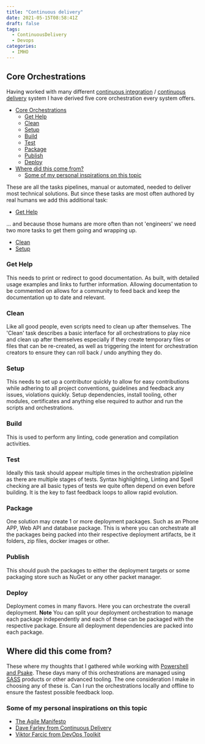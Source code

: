 ```yaml
---
title: "Continuous delivery"
date: 2021-05-15T08:58:41Z
draft: false
tags:
  - ContinuousDelivery
  - Devops
categories:
  - IMHO
---
```


## Core Orchestrations

Having worked with many different [continuous integration](https://www.thoughtworks.com/continuous-integration) / [continuous delivery](https://en.wikipedia.org/wiki/Continuous_delivery) system I have derived five core orchestration every system offers.

- [Core Orchestrations](#core-orchestrations)
  - [Get Help](#get-help)
  - [Clean](#clean)
  - [Setup](#setup)
  - [Build](#build)
  - [Test](#test)
  - [Package](#package)
  - [Publish](#publish)
  - [Deploy](#deploy)
- [Where did this come from?](#where-did-this-come-from)
  - [Some of my personal inspirations on this topic](#some-of-my-personal-inspirations-on-this-topic)

These are all the tasks pipelines, manual or automated, needed to deliver most technical solutions. But since these tasks are most often authored by real humans we add this additional task:

- [Get Help](#Get-Help)

... and because those humans are more often than not 'engineers' we need two more tasks to get them going and wrapping up.

- [Clean](#Clean)
- [Setup](#Setup)

### Get Help

This needs to print or redirect to good documentation. As built, with detailed usage examples and links to further information. Allowing documentation to be commented on allows for a community to feed back and keep the documentation up to date and relevant.

### Clean

Like all good people, even scripts need to clean up after themselves. The 'Clean' task describes a basic interface for all orchestrations to play nice and clean up after themselves especially if they create temporary files or files that can be re-created, as well as triggering the intent for orchestration creators to ensure they can roll back / undo anything they do.

### Setup

This needs to set up a contributor quickly to allow for easy contributions while adhering to all project conventions, guidelines and feedback any issues, violations quickly. Setup dependencies, install tooling, other modules, certificates and anything else required to author and run the scripts and orchestrations.

### Build

This is used to perform any linting, code generation and compilation activities.

### Test

Ideally this task should appear multiple times in the orchestration pipleline as there are multiple stages of tests. Syntax highlighting, Linting and Spell checking are all basic types of tests we quite often depend on even before building. It is the key to fast feedback loops to allow rapid evolution.

### Package

One solution may create 1 or more deployment packages. Such as an Phone APP, Web API and database package. This is where you can orchestrate all the packages being packed into their respective deployment artifacts, be it folders, zip files, docker images or other.

### Publish

This should push the packages to either the deployment targets or some packaging 
store such as NuGet or any other packet manager.

### Deploy

Deployment comes in many flavors. Here you can orchestrate the overall deployment.
**Note** You can split your deployment orchestration to manage each package independently and each of these can be packaged with the respective package. Ensure all deployment dependencies are packed into each package.

## Where did this come from?

These where my thoughts that I gathered while working with [Powershell and Psake](https://github.com/johannesprinz/PowerShellBootstrap). These days many of this orchestrations are managed using [SASS](https://en.wikipedia.org/wiki/Software_as_a_service) products or other advanced tooling. The one consideration I make in choosing any of these is. Can I run the orchestrations locally and offline to ensure the fastest possible feedback loop.

### Some of my personal inspirations on this topic

- [The Agile Manifesto](https://agilemanifesto.org/)
- [Dave Farley from Continuous Delivery](https://www.youtube.com/c/ContinuousDelivery)
- [Viktor Farcic from DevOps Toolkit](https://www.youtube.com/c/DevOpsToolkit)
